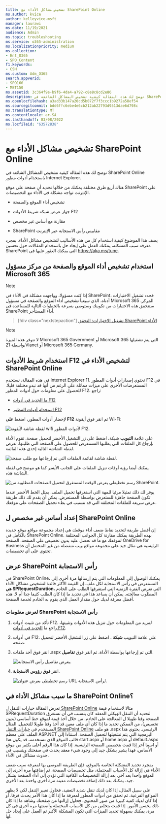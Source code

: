 ```yaml
---
title: تشخيص مشاكل الأداء مع SharePoint Online
ms.author: kvice
author: kelleyvice-msft
manager: laurawi
ms.date: 11/19/2021
audience: Admin
ms.topic: troubleshooting
ms.service: o365-administration
ms.localizationpriority: medium
ms.collection:
- Ent_O365
- SPO_Content
f1.keywords:
- CSH
ms.custom: Adm_O365
search.appverid:
- SPO160
- MET150
ms.assetid: 3c364f9e-b9f6-4da4-a792-c8e8c8cd2e86
description: توضح لك هذه المقالة كيفية تشخيص المشاكل الشائعة في SharePoint Online باستخدام أدوات مطور Internet Explorer.
ms.openlocfilehash: a3ad33b147a20cd5b072f7f3ccc1b9272a58ef54
ms.sourcegitcommit: bdd6ffc6ebe4e6cb212ab22793d9513dae6d798c
ms.translationtype: MT
ms.contentlocale: ar-SA
ms.lasthandoff: 03/08/2022
ms.locfileid: "63572838"
---
```

# <a name="diagnosing-performance-issues-with-sharepoint-online"></a>تشخيص مشاكل الأداء مع SharePoint Online

توضح لك هذه المقالة كيفية تشخيص المشاكل الشائعة في SharePoint Online باستخدام أدوات مطور Internet Explorer.
  
هناك أربع طرق مختلفة يمكنك من خلالها تحديد أن صفحة على موقع SharePoint على الإنترنت تواجه مشكلة في الأداء مع التخصيصات.

- تشخيص أداء الموقع والصفحة
  
- جهاز عرض شبكة شريط الأدوات F12

- مقارنة مع أساس غير مخصص

- SharePoint مقاييس رأس الاستجابة عبر الإنترنت

يصف هذا الموضوع كيفية استخدام كل من هذه الأساليب لتشخيص مشاكل الأداء. بمجرد معرفة سبب المشكلة، يمكنك العمل على إيجاد حل باستخدام المقالات حول تحسين SharePoint التي يمكنك العثور عليها في https://aka.ms/tune.  

## <a name="use-the-site-and-page-performance-diagnostic-from-the-microsoft-365-admin-center"></a>استخدام تشخيص أداء الموقع والصفحة من مركز مسؤول Microsoft 365

> [!NOTE]
> إذا كنت مسؤولا، وواجهت مشكلة في الأداء في SharePoint، فحدد تشغيل الاختبارات أدناه، الذي سيعبأ تشخيص أداء الموقع والصفحة في مسؤول Microsoft 365 المركز. ستتحقق هذه الاختبارات من تكوينك وستوصي بسرعة بالخطوات التالية للمساعدة في SharePoint أداء المستأجر.
>> [!div class="nextstepaction"]
>> [تشغيل الاختبارات: التحقق SharePoint الأداء](https://aka.ms/PillarSiteandPagePerf)

> [!NOTE] 
> لا تتوفر هذه الميزة Microsoft 365 Government أو Microsoft 365 التي يتم تشغيلها بواسطة 21Vianet أو Microsoft 365 Germany.
  
## <a name="using-the-f12-tool-bar-to-diagnose-performance-in-sharepoint-online"></a>استخدام شريط الأدوات F12 لتشخيص الأداء في SharePoint Online
<a name="F12ToolInfo"> </a>

في هذه المقالة، نستخدم Internet Explorer 11. تحتوي إصدارات أدوات المطور F12 في المستعرضات الأخرى على ميزات مماثلة على الرغم من أنها قد تبدو مختلفة قليلا. للحصول على معلومات حول أدوات المطور F12، راجع:
  
- [ما الجديد في أدوات F12](/previous-versions/windows/internet-explorer/ie-developer/dev-guides/bg182632(v=vs.85))

- [استخدام أدوات المطور F12](/previous-versions/windows/internet-explorer/ie-developer/samples/bg182326(v=vs.85))

لإحضار أدوات المطور، اضغط **على F12** ثم انقر فوق أيقونة Wi-Fi:
  
![لقطة شاشة لأيقونة wifi لأدوات المطور F12.](../media/27acacbb-5688-459a-aa2f-5c8c5f17b76e.png)
  
على علامة **التبويب** شبكة، اضغط على زر التشغيل الأخضر لتحميل صفحة. تقوم الأداة بإرجاع كل الملفات التي يطلبها المستعرض للحصول على الصفحة التي طلبتها. تعرض لقطة الشاشة التالية إحدى هذه القائمة.
  
![لقطة شاشة لقائمة الملفات التي تم إرجاعها مع طلب صفحة.](../media/247a9422-76da-4b0c-bed3-ce77b05e4560.png)
  
يمكنك أيضا رؤية أوقات تنزيل الملفات على الجانب الأيسر كما هو موضح في لقطة الشاشة هذه.
  
![رسم تخطيطي يعرض الوقت المستغرق لتحميل الصفحات المطلوبة من SharePoint.](../media/d71ad1fa-9018-4fae-82eb-c1838e7db0ff.png)
  
يوفر لك ذلك تمثيلا مرئيا للمهة التي استغرقها تحميل الملف. يمثل الخط الأخضر عندما تكون الصفحة جاهزة للستعرض بواسطة المستعرض. يمكن أن يقدم لك ذلك طريقة عرض سريعة للملفات المختلفة التي قد تتسبب في بطء تحميل الصفحات على موقعك.
  
## <a name="setting-up-a-non-customized-baseline-for-sharepoint-online"></a>إعداد أساس غير مخصص ل SharePoint Online
<a name="F12ToolInfo"> </a>

إن أفضل طريقة لتحديد نقاط ضعف أداء موقعك هي إعداد مجموعة مواقع موقع جديدة بالكامل في SharePoint Online. بهذه الطريقة يمكنك مقارنة كل الجوانب المختلفة لموقعك مع ما قد تحصل عليه بدون تخصيص على الصفحة. الصفحة OneDrive for Business الرئيسية هي مثال جيد على مجموعة مواقع ويب منفصلة من غير المحتمل أن تحتوي على أي تخصيصات.
  
## <a name="viewing-sharepoint-response-header-information"></a>عرض SharePoint رأس الاستجابة
<a name="F12ToolInfo"> </a>

في SharePoint Online، يمكنك الوصول إلى المعلومات التي يتم إرسالها مرة أخرى إلى المستعرض في رأس الاستجابة لكل ملف. إن القيمة الأكثر فائدة لتشخيص مشاكل الأداء **هي SPRequestDuration**، التي تعرض الفترة الزمنية التي استغرقها الطلب على الخادم المطلوب معالجته. يمكن أن يساعد هذا في تحديد ما إذا كان الطلب كثيفا جدا أم لا. هذه أفضل معرفة لديك حول مقدار العمل الذي يقوم به الخادم لخدمة الصفحة.

### <a name="to-view-sharepoint-response-header-information"></a>لعرض معلومات SharePoint رأس الاستجابة
  
1. تأكد من تثبيت أدوات F12. لمزيد من المعلومات حول تنزيل هذه الأدوات وتثبيتها، راجع ما [الجديد في أدوات F12](/previous-versions/windows/internet-explorer/ie-developer/dev-guides/bg182632(v=vs.85)).

2. في أدوات F12، على علامة التبويب **شبكة** ، اضغط على زر التشغيل الأخضر لتحميل صفحة.

3. انقر فوق أحد ملفات .aspx التي تم إرجاعها بواسطة الأداة، ثم انقر فوق **تفاصيل**.

    ![يعرض تفاصيل رأس الاستجابة.](../media/1f8a044a-caf8-4613-be2b-7e064141ac8a.png)
  
4. انقر **فوق رؤوس الاستجابة**.

    ![رسم تخطيطي يعرض عنوان URL لرأس الاستجابة.](../media/efc7076e-447e-447e-882a-ae3aa721e2c3.png)
  
## <a name="whats-causing-performance-issues-in-sharepoint-online"></a>ما سبب مشاكل الأداء في SharePoint Online؟
<a name="F12ToolInfo"> </a>

تعرض المقالة خيارات التنقل [ل SharePoint Online](navigation-options-for-sharepoint-online.md) مثالا لاستخدام قيمة SPRequestDuration لتحديد أن التنقل الهيكلي المعقد كان يتسبب في أن تستغرق الصفحة وقتا طويلا ل المعالجة على الخادم. من خلال أخذ قيمة لموقع خط أساسي (بدون تخصيص)، من الممكن تحديد ما إذا كان أي ملف معين قد أخذ وقتا طويلا للتحميل. المثال المستخدم في [خيارات التنقل SharePoint Online](navigation-options-for-sharepoint-online.md) هو ملف .aspx الرئيسي. يحتوي هذا الملف على معظم ASP.NET البرمجية التي يتم تشغيلها لتحميل الصفحة. استنادا إلى قالب الموقع الذي تستخدمه، قد يكون هذا start.aspx أو home.aspx أو default.aspx أو اسما آخر إذا قمت بتخصيص الصفحة الرئيسية. إذا كان هذا الرقم أعلى بكثير من موقع الأساس، فهذا يشير بشكل جيد إلى وجود شيء معقد يحدث في صفحتك ويتسبب في حدوث مشاكل في الأداء.
  
بمجرد تحديد المشكلة الخاصة بالموقع، فإن الطريقة الموصى بها لمعرفة سبب ضعف الأداء هي إزالة كل الأسباب المحتملة، مثل تخصيصات الصفحة، ثم إضافتها مرة أخرى إلى الموقع واحدا بعد آخر. بعد إزالة التخصيصات الكافية التي تؤدي إلى أداء الصفحة بشكل جيد، يمكنك بعد ذلك إضافة تخصيصات معينة مرة أخرى واحدة بعد الأخرى.
  
على سبيل المثال، إذا كان لديك تنقل شديد التعقيد، فحاول تغيير التنقل لكي لا يظهر المواقع الفرعية، ثم تحقق من أدوات المطور لمعرفة ما إذا كان هذا الأمر يحدث فرقا. أو إذا كان لديك كمية كبيرة من صور المحتوى، فحاول إزالتها من صفحتك وشاهد ما إذا كان ذلك يحسن الأمور. إذا قمت بتخلص من كل الأسباب المحتملة وأضفتها مرة أخرى في كل مرة، يمكنك بسهولة تحديد الميزات التي تكون المشكلة الأكبر ثم العمل على إيجاد حل لها.
